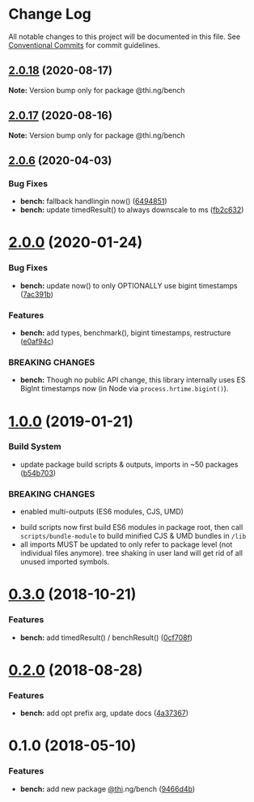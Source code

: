 # Change Log

All notable changes to this project will be documented in this file.
See [Conventional Commits](https://conventionalcommits.org) for commit guidelines.

## [2.0.18](https://github.com/thi-ng/umbrella/compare/@thi.ng/bench@2.0.17...@thi.ng/bench@2.0.18) (2020-08-17)

**Note:** Version bump only for package @thi.ng/bench





## [2.0.17](https://github.com/thi-ng/umbrella/compare/@thi.ng/bench@2.0.16...@thi.ng/bench@2.0.17) (2020-08-16)

**Note:** Version bump only for package @thi.ng/bench





## [2.0.6](https://github.com/thi-ng/umbrella/compare/@thi.ng/bench@2.0.5...@thi.ng/bench@2.0.6) (2020-04-03)


### Bug Fixes

* **bench:** fallback handlingin now() ([6494851](https://github.com/thi-ng/umbrella/commit/64948518a6412cabf53664ac9f89bac2b7ef6892))
* **bench:** update timedResult() to always downscale to ms ([fb2c632](https://github.com/thi-ng/umbrella/commit/fb2c6327358ccaf93314d2cdbfd3f8ff04becbd1))





# [2.0.0](https://github.com/thi-ng/umbrella/compare/@thi.ng/bench@1.0.11...@thi.ng/bench@2.0.0) (2020-01-24)

### Bug Fixes

* **bench:** update now() to only OPTIONALLY use bigint timestamps ([7ac391b](https://github.com/thi-ng/umbrella/commit/7ac391b58b7e8b3b6fdc458d1edda6ca441d379b))

### Features

* **bench:** add types, benchmark(), bigint timestamps, restructure ([e0af94c](https://github.com/thi-ng/umbrella/commit/e0af94cfbedea46a4131ec8243f2553e49a5e644))

### BREAKING CHANGES

* **bench:** Though no public API change, this library internally
uses ES BigInt timestamps now (in Node via `process.hrtime.bigint()`).

# [1.0.0](https://github.com/thi-ng/umbrella/compare/@thi.ng/bench@0.3.1...@thi.ng/bench@1.0.0) (2019-01-21)

### Build System

* update package build scripts & outputs, imports in ~50 packages ([b54b703](https://github.com/thi-ng/umbrella/commit/b54b703))

### BREAKING CHANGES

* enabled multi-outputs (ES6 modules, CJS, UMD)

- build scripts now first build ES6 modules in package root, then call
  `scripts/bundle-module` to build minified CJS & UMD bundles in `/lib`
- all imports MUST be updated to only refer to package level
  (not individual files anymore). tree shaking in user land will get rid of
  all unused imported symbols.

# [0.3.0](https://github.com/thi-ng/umbrella/compare/@thi.ng/bench@0.2.4...@thi.ng/bench@0.3.0) (2018-10-21)

### Features

* **bench:** add timedResult() / benchResult() ([0cf708f](https://github.com/thi-ng/umbrella/commit/0cf708f))

<a name="0.2.0"></a>
# [0.2.0](https://github.com/thi-ng/umbrella/compare/@thi.ng/bench@0.1.5...@thi.ng/bench@0.2.0) (2018-08-28)

### Features

* **bench:** add opt prefix arg, update docs ([4a37367](https://github.com/thi-ng/umbrella/commit/4a37367))

<a name="0.1.0"></a>
# 0.1.0 (2018-05-10)

### Features

* **bench:** add new package [@thi](https://github.com/thi).ng/bench ([9466d4b](https://github.com/thi-ng/umbrella/commit/9466d4b))
